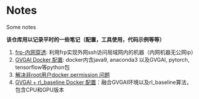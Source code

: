# Notes
Some notes

**该仓库用以记录平时的一些笔记（配置，工具使用，代码示例等等）**

1. [frp-内网穿透](https://github.com/HawkTom/Notes/blob/master/frp-%E5%86%85%E7%BD%91%E7%A9%BF%E9%80%8F.md): 利用frp实现外网ssh访问局域网内的机器（内网机器无公网ip）
2. [GVGAI Docker 配置](https://github.com/HawkTom/Notes/blob/master/gvgai_env_docker%E9%85%8D%E7%BD%AE.md): docker内含java9, anaconda3 以及GVGAI, pytorch, tensorflow等python包
3. [解决非root用户docker permission 问题](https://github.com/HawkTom/Notes/blob/master/Docker%20permission.md) 
4. [GVGAI + rl_baseline Docker 配置](https://github.com/HawkTom/Notes/blob/master/Docker%20GVGAI%20%2B%20rl_baseline.md)：融合GVGAI环境以及rl_baseline算法，包含CPU和GPU版本